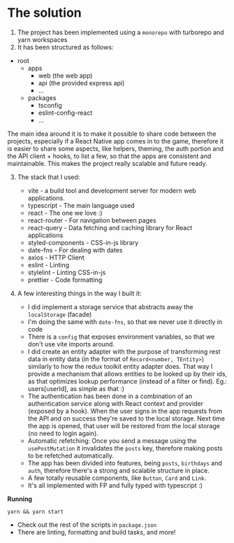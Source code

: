 # **The solution**

1. The project has been implemented using a `monorepo` with turborepo and yarn workspaces
2. It has been structured as follows:

- root
  - apps
    - web (the web app)
    - api (the provided express api)
    - ...
  - packages
    - tsconfig
    - eslint-config-react
    - ...

The main idea around it is to make it possible to share code between the projects, especially if a React Native app comes in to the game, therefore it is easier to share some aspects, like helpers, theming, the auth portion and the API client + hooks, to list a few, so that the apps are consistent and maintainable.
This makes the project really scalable and future ready.

3. The stack that I used:

   - vite - a build tool and development server for modern web applications.
   - typescript - The main language used
   - react - The one we love :)
   - react-router - For navigation between pages
   - react-query - Data fetching and caching library for React applications
   - styled-components - CSS-in-js library
   - date-fns - For dealing with dates
   - axios - HTTP Client
   - eslint - Linting
   - stylelint - Linting CSS-in-js
   - prettier - Code formatting

4. A few interesting things in the way I built it:
   - I did implement a storage service that abstracts away the `localStorage` (facade)
   - I'm doing the same with `date-fns`, so that we never use it directly in code
   - There is a `config` that exposes environment variables, so that we don't use vite imports around.
   - I did create an entity adapter with the purpose of transforming rest data in entity data (in the format of `Record<number, TEntity>`) similarly to how the redux toolkit entity adapter does. That way I provide a mechanism that allows entities to be looked up by their ids, as that optimizes lookup performance (instead of a filter or find). Eg.: users[userId], as simple as that :)
   - The authentication has been done in a combination of an authentication service along with React context and provider (exposed by a hook). When the user signs in the app requests from the API and on success they're saved to the local storage. Next time the app is opened, that user will be restored from the local storage (no need to login again).
   - Automatic refetching: Once you send a message using the `usePostMutation` it invalidates the `posts` key, therefore making posts to be refetched automatically.
   - The app has been divided into features, being `posts`, `birthdays` and `auth`, therefore there's a strong and scalable structure in place.
   - A few totally reusable components, like `Button`, `Card` and `Link`.
   - It's all implemented with FP and fully typed with typescript :)

**Running**

`yarn && yarn start`

- Check out the rest of the scripts in `package.json`
- There are linting, formatting and build tasks, and more!
